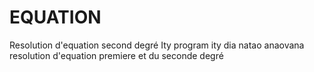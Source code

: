 # EQUATION
Resolution d'equation second degré
 Ity program ity dia natao anaovana resolution d'equation premiere et du seconde degré
